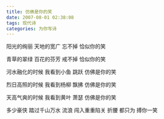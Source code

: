 ```yaml
---
title: 仿佛是你的笑
date: 2007-08-01 02:38:08
tags: 现代诗
categories: 为你写诗
---
```

阳光的绚丽
天地的宽广
忘不掉
恰似你的笑
<!-- more -->
青草的翠绿
百花的芬芳
戒不掉
恰似你的笑

河水融化的时候
我看到小鱼
跳跃
仿佛是你的笑

烈日高照的时候
我看到杨柳
飘拂
仿佛是你的笑

天高气爽的时候
我看到黄叶
萧瑟
仿佛是你的笑

多少豪侠
踏过千山万水
流浪
闯入重重陷关
折腰
都只为
搏你一笑
